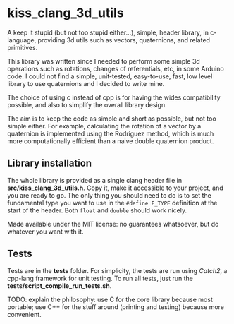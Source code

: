 # kiss_clang_3d_utils

A keep it stupid (but not too stupid either...), simple, header library, in c-language, providing 3d utils such as vectors, quaternions, and related primitives.

This library was written since I needed to perform some simple 3d operations such as rotations, changes of referentials, etc, in some Arduino code. I could not find a simple, unit-tested, easy-to-use, fast, low level library to use quaternions and I decided to write mine.

The choice of using c instead of cpp is for having the wides compatibility possible, and also to simplify the overall library design.

The aim is to keep the code as simple and short as possible, but not too simple either. For example, calculating the rotation of a vector by a quaternion is implemented using the Rodriguez method, which is much more computationally efficient than a naive double quaternion product.

## Library installation

The whole library is provided as a single clang header file in **src/kiss_clang_3d_utils.h**. Copy it, make it accessible to your project, and you are ready to go. The only thing you should need to do is to set the fundamental type you want to use in the ```#define F_TYPE``` definition at the start of the header. Both ```float``` and ```double``` should work nicely.

Made available under the MIT license: no guarantees whatsoever, but do whatever you want with it.

## Tests

Tests are in the **tests** folder. For simplicity, the tests are run using *Catch2*, a cpp-lang framework for unit testing. To run all tests, just run the **tests/script_compile_run_tests.sh**.

TODO: explain the philosophy: use C for the core library because most portable; use C++ for the stuff around (printing and testing) because more convenient.